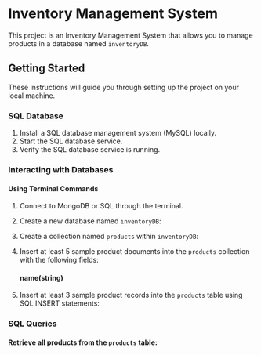 # Inventory Management System

This project is an Inventory Management System that allows you to manage products in a database named `inventoryDB`.

## Getting Started

These instructions will guide you through setting up the project on your local machine.

### SQL Database

1. Install a SQL database management system (MySQL) locally.
2. Start the SQL database service.
3. Verify the SQL database service is running.

### Interacting with Databases

#### Using Terminal Commands

1. Connect to MongoDB or SQL through the terminal.

2. Create a new database named `inventoryDB`:

3. Create a collection named `products` within `inventoryDB`:

4. Insert at least 5 sample product documents into the `products` collection with the following fields:
   #### name(string)

6. Insert at least 3 sample product records into the `products` table using SQL INSERT statements:

### SQL Queries

#### Retrieve all products from the `products` table:

